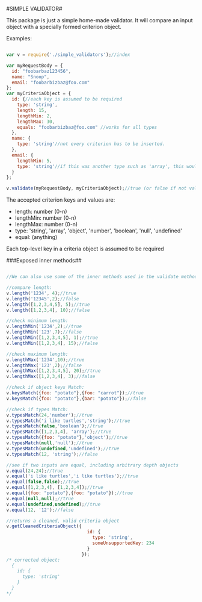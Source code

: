 #SIMPLE VALIDATOR#

This package is just a simple home-made validator. It will compare an input object with a specially formed criterion object.

Examples:

```javascript

var v = require('./simple_validators');//index

var myRequestBody = {
  id: "foobarbaz123456",
  name: "Snoop",
  email: "foobarbizbaz@foo.com"
};
var myCriteriaObject = {
  id: {//each key is assumed to be required
    type: 'string',
    length: 15,
    lengthMin: 2,
    lengthMax: 30,
    equals: "foobarbizbaz@foo.com" //works for all types
  },
  name: {
    type: 'string'//not every criterion has to be inserted.
  },
  email: {
    lengthMin: 5,
    type: 'string'//if this was another type such as 'array', this would invalidate, and return false
  }
};

v.validate(myRequestBody, myCriteriaObject);//true (or false if not valid)

```
The accepted criterion keys and values are:

  - length: number (0-n)
  - lengthMin: number (0-n)
  - lengthMax: number (0-n)
  - type: 'string', 'array', 'object', 'number', 'boolean', 'null', 'undefined'
  - equal: (anything)

Each top-level key in a criteria object is assumed to be required

###Exposed inner methods##

```javascript

//We can also use some of the inner methods used in the validate method.

//compare length:
v.length('1234', 4);//true
v.length('12345',2);//false
v.length([1,2,3,4,5], 5);//true
v.length([1,2,3,4], 10);//false

//check minimum length:
v.lengthMin('1234',2);//true
v.lengthMin('123',7);//false
v.lengthMin([1,2,3,4,5], 1);//true
v.lengthMin([1,2,3,4], 15);//false

//check maximum length:
v.lengthMax('1234',10);//true
v.lengthMax('123',2);//false
v.lengthMax([1,2,3,4,5], 20);//true
v.lengthMax([1,2,3,4], 3);//false

//check if object keys Match:
v.keysMatch({foo: "potato"},{foo: "carrot"});//true
v.keysMatch({foo: "potato"},{bar: "potato"});//false

//check if types Match:
v.typesMatch(24,'number');//true
v.typesMatch('i like turtles','string');//true
v.typesMatch(false,'boolean');//true
v.typesMatch([1,2,3,4], 'array');//true
v.typesMatch({foo: "potato"},'object');//true
v.typesMatch(null,'null');//true
v.typesMatch(undefined,'undefined');//true
v.typesMatch(12, 'string');//false

//see if two inputs are equal, including arbitrary depth objects
v.equal(24,24);//true
v.equal('i like turtles','i like turtles');//true
v.equal(false,false);//true
v.equal([1,2,3,4], [1,2,3,4]);//true
v.equal({foo: "potato"},{foo: "potato"});//true
v.equal(null,null);//true
v.equal(undefined,undefined);//true
v.equal(12, '12');//false

//returns a cleaned, valid criteria object
v.getCleanedCriteriaObject({
                              id: {
                                type: 'string',
                                someUnsupportedKey: 234
                              }
                            });
/* corrected object:
  {
    id: {
      type: 'string'
    }
  }
*/

```
